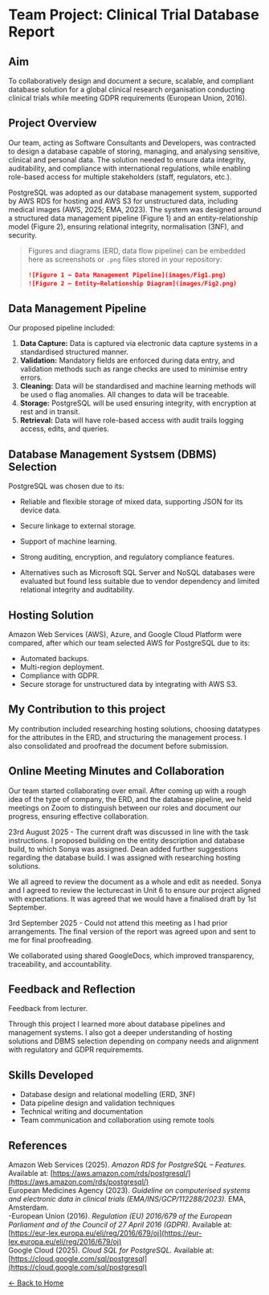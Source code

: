 # Team Project: Clinical Trial Database Report

## Aim
To collaboratively design and document a secure, scalable, and compliant database solution for a global clinical research organisation conducting clinical trials while meeting GDPR requirements (European Union, 2016).

## Project Overview
Our team, acting as Software Consultants and Developers, was contracted to design a database capable of storing, managing, and analysing sensitive, clinical and personal data. The solution needed to ensure data integrity, auditability, and compliance with international regulations, while enabling role-based access for multiple stakeholders (staff, regulators, etc.).

PostgreSQL was adopted as our database management system, supported by AWS RDS for hosting and AWS S3 for unstructured data, including medical images (AWS, 2025; EMA, 2023). The system was designed around a structured data management pipeline (Figure 1) and an entity-relationship model (Figure 2), ensuring relational integrity, normalisation (3NF), and security.

> Figures and diagrams (ERD, data flow pipeline) can be embedded here as screenshots or `.png` files stored in your repository:
> ```markdown
> ![Figure 1 – Data Management Pipeline](images/Fig1.png)
> ![Figure 2 – Entity–Relationship Diagram](images/Fig2.png)
> ```

## Data Management Pipeline
Our proposed pipeline included:
1. **Data Capture:** Data is captured via electronic data capture systems in a standardised structured manner.
2. **Validation:** Mandatory fields are enforced during data entry, and validation methods such as range checks are used to minimise entry errors.
3. **Cleaning:** Data will be standardised and machine learning methods will be used o flag anomalies. All changes to data will be traceable.
4. **Storage:** PostgreSQL will be used ensuring integrity, with encryption at rest and in transit.
5. **Retrieval:** Data will have role-based access with audit trails logging access, edits, and queries.

## Database Management Systsem (DBMS) Selection
PostgreSQL was chosen due to its:
- Reliable and flexible storage of mixed data, supporting JSON for its device data.
- Secure linkage to external storage.
- Support of machine learning.
- Strong auditing,  encryption, and regulatory compliance features.

- Alternatives such as Microsoft SQL Server and NoSQL databases were evaluated but found less suitable due to vendor dependency and limited relational integrity and auditability.

## Hosting Solution
Amazon Web Services (AWS), Azure, and Google Cloud Platform were compared, after which our team selected AWS for PostgreSQL due to its:
- Automated backups.
- Multi-region deployment.
- Compliance with GDPR.
- Secure storage for unstructured data by integrating with AWS S3.

## My Contribution to this project
My contribution included researching hosting solutions, choosing datatypes for the attributes in the ERD, and structuring the management process. I also consolidated and proofread the document before submission.

## Online Meeting Minutes and Collaboration
Our team started collaborating over email. After coming up with a rough idea of the type of company, the ERD, and the database pipeline, we held meetings on Zoom to distinguish between our roles and document our progress, ensuring effective collaboration.

23rd August 2025 - The current draft was discussed in line with the task instructions. I proposed building on the entity description and database build, to which Sonya was assigned. Dean added further suggestions regarding the database build. I was assigned with researching hosting solutions.

We all agreed to review the document as a whole and edit as needed. Sonya and I agreed to review the lecturecast in Unit 6 to ensure our project aligned with expectations. It was agreed that we would have a finalised draft by 1st September.

3rd September 2025 - Could not attend this meeting as I had prior arrangements. The final version of the report was agreed upon and sent to me for final proofreading.

We collaborated using shared GoogleDocs, which improved transparency, traceability, and accountability.

## Feedback and Reflection
Feedback from lecturer.

Through this project I learned more about database pipelines and management systems. I also got a deeper understanding of hosting solutions and DBMS selection depending on company needs and alignment with regulatory and GDPR requirememts.

## Skills Developed
- Database design and relational modelling (ERD, 3NF)
- Data pipeline design and validation techniques
- Technical writing and documentation
- Team communication and collaboration using remote tools

## References
Amazon Web Services (2025). *Amazon RDS for PostgreSQL – Features.* Available at: [https://aws.amazon.com/rds/postgresql/](https://aws.amazon.com/rds/postgresql/)  
European Medicines Agency (2023). *Guideline on computerised systems and electronic data in clinical trials (EMA/INS/GCP/112288/2023).* EMA, Amsterdam.  
-European Union (2016). *Regulation (EU) 2016/679 of the European Parliament and of the Council of 27 April 2016 (GDPR).* Available at: [https://eur-lex.europa.eu/eli/reg/2016/679/oj](https://eur-lex.europa.eu/eli/reg/2016/679/oj)  
Google Cloud (2025). *Cloud SQL for PostgreSQL.* Available at: [https://cloud.google.com/sql/postgresql](https://cloud.google.com/sql/postgresql)  

[← Back to Home](https://mmiz02.github.io/eportfolio/)
